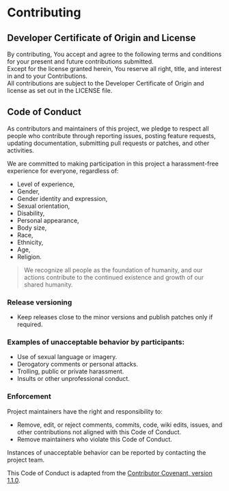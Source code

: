 # Contributing

## Developer Certificate of Origin and License
By contributing, You accept and agree to the following terms and conditions for your present and future contributions submitted.  
Except for the license granted herein, You reserve all right, title, and interest in and to your Contributions.  
All contributions are subject to the Developer Certificate of Origin and license as set out in the LICENSE file.

## Code of Conduct
As contributors and maintainers of this project, we pledge to respect all people who contribute through reporting issues, posting feature requests, updating documentation, submitting pull requests or patches, and other activities.  

We are committed to making participation in this project a harassment-free experience for everyone, regardless of:
- Level of experience,
- Gender,
- Gender identity and expression,
- Sexual orientation,
- Disability,
- Personal appearance,
- Body size,
- Race,
- Ethnicity,
- Age,
- Religion.

> We recognize all people as the foundation of humanity, and our actions contribute to the continued existence and growth of our shared humanity.

### Release versioning
- Keep releases close to the minor versions and publish patches only if required.

### Examples of unacceptable behavior by participants:
- Use of sexual language or imagery.
- Derogatory comments or personal attacks.
- Trolling, public or private harassment.
- Insults or other unprofessional conduct.

### Enforcement
Project maintainers have the right and responsibility to:
- Remove, edit, or reject comments, commits, code, wiki edits, issues, and other contributions not aligned with this Code of Conduct.
- Remove maintainers who violate this Code of Conduct.

Instances of unacceptable behavior can be reported by contacting the project team.

This Code of Conduct is adapted from the [Contributor Covenant, version 1.1.0](https://contributor-covenant.org/version/1/1/0/).
